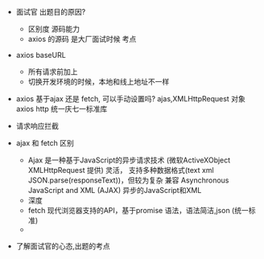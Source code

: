 - 面试官 出题目的原因?
  - 区别度
    源码能力
  - axios 的源码 是大厂面试时候 考点
- axios baseURL
  - 所有请求前加上
  - 切换开发环境的时候，本地和线上地址不一样 
- axios 基于ajax 还是 fetch, 可以手动设置吗?
  ajas,XMLHttpRequest 对象
  axios http 统一庆七一标准库

- 请求响应拦截  
- ajax 和 fetch 区别
  - Ajax 是一种基于JavaScript的异步请求技术 (微软ActiveXObject XMLHttpRequest 提供)
    灵活， 支持多种数据格式(text xml JSON.parse(responseText))，但较为复杂
    兼容
    Asynchronous JavaScript and XML (AJAX) 异步的JavaScript和XML
  - 深度
  - fetch 现代浏览器支持的API，基于promise 语法，语法简洁,json (统一标准)
  - 
- 了解面试官的心态,出题的考点